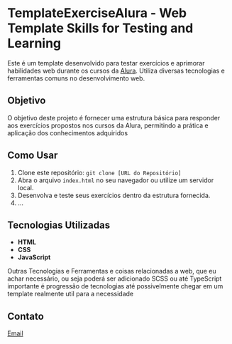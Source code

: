 # TemplateExerciseAlura - Web Template Skills for Testing and Learning 

Este é um template desenvolvido para testar exercícios e aprimorar habilidades web durante os cursos da [Alura](https://www.alura.com.br/). Utiliza diversas tecnologias e ferramentas comuns no desenvolvimento web.

## Objetivo

O objetivo deste projeto é fornecer uma estrutura básica para responder aos exercícios propostos nos cursos da Alura, permitindo a prática e aplicação dos conhecimentos adquiridos

## Como Usar

1. Clone este repositório: `git clone [URL do Repositório]`
2. Abra o arquivo `index.html` no seu navegador ou utilize um servidor local.
3. Desenvolva e teste seus exercícios dentro da estrutura fornecida.
4. ...

## Tecnologias Utilizadas

- **HTML**
- **CSS**
- **JavaScript**

Outras Tecnologias e Ferramentas e coisas relacionadas a web, que eu achar necessário, ou seja poderá ser adicionado SCSS ou até TypeScript importante é progressão de tecnologias até possivelmente chegar em um template realmente util para a necessidade

## Contato

[Email](mailto:gmv.eduardo@proton.me)
